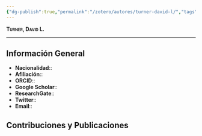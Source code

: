 ```yaml
---
{"dg-publish":true,"permalink":"/zotero/autores/turner-david-l/","tags":["autor","researcher"]}
---
```



<span style="font-variant:small-caps; font-weight: bold;"> Turner, David L. </span>

---


## Información General

- **Nacionalidad**:: 
- **Afiliación**:: 
- **ORCID**:: 
- **Google Scholar**:: 
- **ResearchGate**:: 
- **Twitter**:: 
- **Email**::
  
## Contribuciones y Publicaciones





